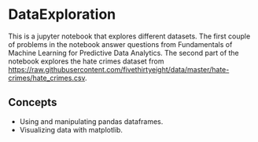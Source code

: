 # DataExploration
This is a jupyter notebook that explores different datasets. 
The first couple of problems in the notebook answer questions from Fundamentals of Machine Learning for Predictive Data Analytics.
The second part of the notebook explores the hate crimes dataset from https://raw.githubusercontent.com/fivethirtyeight/data/master/hate-crimes/hate_crimes.csv.

## Concepts
* Using and manipulating pandas dataframes.
* Visualizing data with matplotlib.
